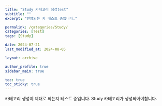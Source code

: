 ```yaml
---
title: "Study 카테고리 생성test"
subtitle: ""
excerpt: "반영되는 지 테스트 중입니다."

permalink: /categories/Study/
categories: [Test]
tags: [Study]  

date: 2024-07-21
last_modified_at: 2024-08-05

layout: archive

author_profile: true
sidebar_main: true

toc: true
toc_sticky: true
---
```




카테고리 생성이 제대로 되는지 테스트 중입니다. Study 카테고리가 생성되어야합니다.
